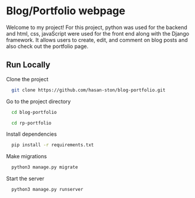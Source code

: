 
# Blog/Portfolio webpage

Welcome to my project! For this project, python was used for the backend and html, css, javaScript were used for the front end along with the Django framework. It allows users to create, edit, and comment on blog posts and also check out the portfolio page.

## Run Locally

Clone the project

```bash
  git clone https://github.com/hasan-ston/blog-portfolio.git
```

Go to the project directory

```bash
  cd blog-portfolio
```

```bash
  cd rp-portfolio
```

Install dependencies

```bash
  pip install -r requirements.txt
```

Make migrations

```bash
  python3 manage.py migrate
```

Start the server

```bash
  python3 manage.py runserver
```
